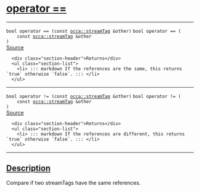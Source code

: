 
<h1 id="operator ==">
 <a href="#/api/streamTag/operator_equals" class="anchor">
   <span>operator ==</span>
  </a>
</h1>

<div class="signature">

<hr>

  <div class="definition-container">
    <div class="definition">
      <code class="desktop-only"><span class="token keyword">bool</span> operator == (<span class="token keyword">const</span> <a href="#/api/streamTag/">occa::streamTag</a> &other)</code>
      <code class="mobile-only"><span class="token keyword">bool</span> operator == (
    <span class="token keyword">const</span> <a href="#/api/streamTag/">occa::streamTag</a> &other
)</code>
      <div class="flex-spacing"></div>
      <a href="https://github.com/libocca/occa/blob/d617b895/include/occa/core/streamTag.hpp#L100" target="_blank">Source</a>
    </div>
    <div class="description">

      <div class="section-header">Returns</div>
      <ul class="section-list">
        <li> ::: markdown If the references are the same, this returns `true` otherwise `false`. ::: </li>
      </ul>
</div>
  </div>

<hr>

  <div class="definition-container">
    <div class="definition">
      <code class="desktop-only"><span class="token keyword">bool</span> operator != (<span class="token keyword">const</span> <a href="#/api/streamTag/">occa::streamTag</a> &other)</code>
      <code class="mobile-only"><span class="token keyword">bool</span> operator != (
    <span class="token keyword">const</span> <a href="#/api/streamTag/">occa::streamTag</a> &other
)</code>
      <div class="flex-spacing"></div>
      <a href="https://github.com/libocca/occa/blob/d617b895/include/occa/core/streamTag.hpp#L113" target="_blank">Source</a>
    </div>
    <div class="description">

      <div class="section-header">Returns</div>
      <ul class="section-list">
        <li> ::: markdown If the references are different, this returns `true` otherwise `false`. ::: </li>
      </ul>
</div>
  </div>

  <hr>
</div>


<h2 id="description">
 <a href="#/api/streamTag/operator_equals?id=description" class="anchor">
   <span>Description</span>
  </a>
</h2>

Compare if two streamTags have the same references.
